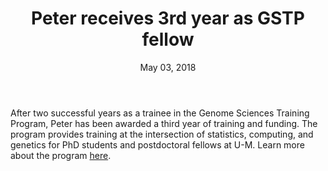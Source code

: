 ﻿---
publish: true
title: Peter receives 3rd year as GSTP fellow
summary: Peter Orchard will remain a trainee on the NHGRI-funded Genome Sciences 
  Training Program, a training grant for PhD students and postdocs.
layout: new
image:
url:
date: May 03, 2018
tag: accolades
---


After two successful years as a trainee in the Genome Sciences 
Training Program, Peter has been awarded a third year of training 
and funding. The program provides training at the intersection of 
statistics, computing, and genetics for PhD students and postdoctoral 
fellows at U-M. Learn more about the program [here](https://sph.umich.edu/csg/gstp.html).

